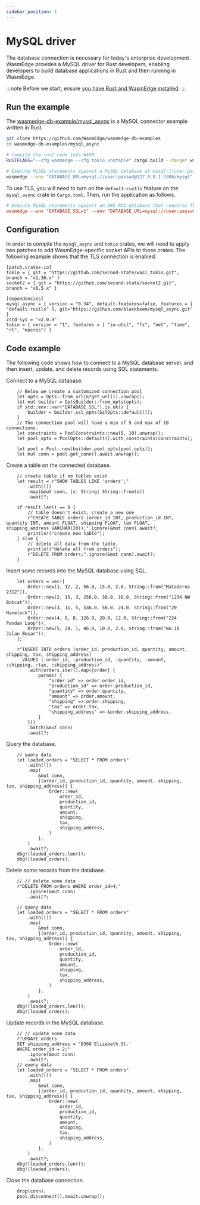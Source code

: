```yaml
---
sidebar_position: 1
---
```


# MySQL driver

The database connection is necessary for today's enterprise development. WasmEdge provides a MySQL driver for Rust developers, enabling developers to build database applications in Rust and then running in WasmEdge.

<!-- prettier-ignore -->
:::note
Before we start, ensure [you have Rust and WasmEdge installed](../setup.md).
:::

## Run the example

The [wasmedge-db-example/mysql_async](https://github.com/WasmEdge/wasmedge-db-examples/tree/main/mysql_async) is a MySQL connector example written in Rust.

```bash
git clone https://github.com/WasmEdge/wasmedge-db-examples
cd wasmedge-db-examples/mysql_async

# Compile the rust code into WASM
RUSTFLAGS="--cfg wasmedge --cfg tokio_unstable" cargo build --target wasm32-wasi --release

# Execute MySQL statements against a MySQL database at mysql://user:passwd@127.0.0.1:3306
wasmedge --env "DATABASE_URL=mysql://user:passwd@127.0.0.1:3306/mysql" target/wasm32-wasi/release/crud.wasm
```

To use TLS, you will need to turn on the `default-rustls` feature on the `mysql_async` crate in `Cargo.toml`.
Then, run the application as follows.

```toml
# Execute MySQL statements against an AWS RDS database that requires TLS
wasmedge --env "DATABASE_SSL=1" --env "DATABASE_URL=mysql://user:passwd@mydb.123456789012.us-east-1.rds.amazonaws.com:3306/mysql" crud.wasm
```

## Configuration

In order to compile the `mysql_async` and `tokio` crates, we will need to apply two patches to add
WasmEdge-specific socket APIs to those crates. The following example shows that the TLS connection is enabled.

```
[patch.crates-io]
tokio = { git = "https://github.com/second-state/wasi_tokio.git", branch = "v1.36.x" }
socket2 = { git = "https://github.com/second-state/socket2.git", branch = "v0.5.x" }

[dependencies]
mysql_async = { version = "0.34", default-features=false, features = [ "default-rustls" ], git="https://github.com/blackbeam/mysql_async.git" }
zstd-sys = "=2.0.9"
tokio = { version = "1", features = [ "io-util", "fs", "net", "time", "rt", "macros"] }
```

## Code example

The following code shows how to connect to a MySQL database server, and then insert, update, and delete records using SQL
statements.

Connect to a MySQL database.

```
    // Below we create a customized connection pool
    let opts = Opts::from_url(&*get_url()).unwrap();
    let mut builder = OptsBuilder::from_opts(opts);
    if std::env::var("DATABASE_SSL").is_ok() {
        builder = builder.ssl_opts(SslOpts::default());
    }
    // The connection pool will have a min of 5 and max of 10 connections.
    let constraints = PoolConstraints::new(5, 10).unwrap();
    let pool_opts = PoolOpts::default().with_constraints(constraints);

    let pool = Pool::new(builder.pool_opts(pool_opts));
    let mut conn = pool.get_conn().await.unwrap();
```

Create a table on the connected database.

```
    // create table if no tables exist
    let result = r"SHOW TABLES LIKE 'orders';"
        .with(())
        .map(&mut conn, |s: String| String::from(s))
        .await?;

    if result.len() == 0 {
        // table doesn't exist, create a new one
        r"CREATE TABLE orders (order_id INT, production_id INT, quantity INT, amount FLOAT, shipping FLOAT, tax FLOAT, shipping_address VARCHAR(20));".ignore(&mut conn).await?;
        println!("create new table");
    } else {
        // delete all data from the table.
        println!("delete all from orders");
        r"DELETE FROM orders;".ignore(&mut conn).await?;
    }
```

Insert some records into the MySQL database using SQL.

```
    let orders = vec![
        Order::new(1, 12, 2, 56.0, 15.0, 2.0, String::from("Mataderos 2312")),
        Order::new(2, 15, 3, 256.0, 30.0, 16.0, String::from("1234 NW Bobcat")),
        Order::new(3, 11, 5, 536.0, 50.0, 24.0, String::from("20 Havelock")),
        Order::new(4, 8, 8, 126.0, 20.0, 12.0, String::from("224 Pandan Loop")),
        Order::new(5, 24, 1, 46.0, 10.0, 2.0, String::from("No.10 Jalan Besar")),
    ];

    r"INSERT INTO orders (order_id, production_id, quantity, amount, shipping, tax, shipping_address)
      VALUES (:order_id, :production_id, :quantity, :amount, :shipping, :tax, :shipping_address)"
        .with(orders.iter().map(|order| {
            params! {
                "order_id" => order.order_id,
                "production_id" => order.production_id,
                "quantity" => order.quantity,
                "amount" => order.amount,
                "shipping" => order.shipping,
                "tax" => order.tax,
                "shipping_address" => &order.shipping_address,
            }
        }))
        .batch(&mut conn)
        .await?;
```

Query the database.

```
    // query data
    let loaded_orders = "SELECT * FROM orders"
        .with(())
        .map(
            &mut conn,
            |(order_id, production_id, quantity, amount, shipping, tax, shipping_address)| {
                Order::new(
                    order_id,
                    production_id,
                    quantity,
                    amount,
                    shipping,
                    tax,
                    shipping_address,
                )
            },
        )
        .await?;
    dbg!(loaded_orders.len());
    dbg!(loaded_orders);
```

Delete some records from the database.

```
    // // delete some data
    r"DELETE FROM orders WHERE order_id=4;"
        .ignore(&mut conn)
        .await?;

    // query data
    let loaded_orders = "SELECT * FROM orders"
        .with(())
        .map(
            &mut conn,
            |(order_id, production_id, quantity, amount, shipping, tax, shipping_address)| {
                Order::new(
                    order_id,
                    production_id,
                    quantity,
                    amount,
                    shipping,
                    tax,
                    shipping_address,
                )
            },
        )
        .await?;
    dbg!(loaded_orders.len());
    dbg!(loaded_orders);
```

Update records in the MySQL database.

```
    // // update some data
    r"UPDATE orders
    SET shipping_address = '8366 Elizabeth St.'
    WHERE order_id = 2;"
        .ignore(&mut conn)
        .await?;
    // query data
    let loaded_orders = "SELECT * FROM orders"
        .with(())
        .map(
            &mut conn,
            |(order_id, production_id, quantity, amount, shipping, tax, shipping_address)| {
                Order::new(
                    order_id,
                    production_id,
                    quantity,
                    amount,
                    shipping,
                    tax,
                    shipping_address,
                )
            },
        )
        .await?;
    dbg!(loaded_orders.len());
    dbg!(loaded_orders);
```

Close the database connection.

```
    drop(conn);
    pool.disconnect().await.unwrap();
```

